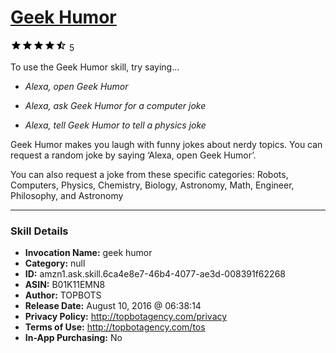 # [Geek Humor](http://alexa.amazon.com/#skills/amzn1.ask.skill.6ca4e8e7-46b4-4077-ae3d-008391f62268)
![4.7 stars](../../images/ic_star_black_18dp_1x.png)![4.7 stars](../../images/ic_star_black_18dp_1x.png)![4.7 stars](../../images/ic_star_black_18dp_1x.png)![4.7 stars](../../images/ic_star_black_18dp_1x.png)![4.7 stars](../../images/ic_star_half_black_18dp_1x.png) 5

To use the Geek Humor skill, try saying...

* *Alexa, open Geek Humor*

* *Alexa, ask Geek Humor for a computer joke*

* *Alexa, tell Geek Humor to tell a physics joke*

Geek Humor makes you laugh with funny jokes about nerdy topics. You can request a random joke by saying ‘Alexa, open Geek Humor’. 

You can also request a joke from these specific categories: Robots, Computers, Physics, Chemistry, Biology, Astronomy, Math, Engineer, Philosophy, and Astronomy

***

### Skill Details

* **Invocation Name:** geek humor
* **Category:** null
* **ID:** amzn1.ask.skill.6ca4e8e7-46b4-4077-ae3d-008391f62268
* **ASIN:** B01K11EMN8
* **Author:** TOPBOTS
* **Release Date:** August 10, 2016 @ 06:38:14
* **Privacy Policy:** http://topbotagency.com/privacy
* **Terms of Use:** http://topbotagency.com/tos
* **In-App Purchasing:** No
